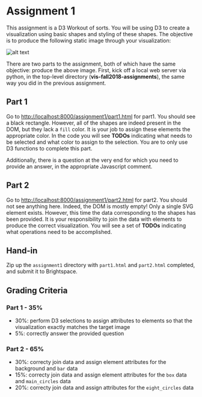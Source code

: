 # Assignment 1

This assignment is a D3 Workout of sorts. You will be using D3 to create a visualization using basic shapes and styling of these shapes. The objective is to produce the following static image through your visualization:

![alt text](https://github.com/matthewberger/vis-fall2018-assignments/blob/master/assignment1/decline.jpg "Target Visualization")

There are two parts to the assignment, both of which have the same objective: produce the above image. First, kick off a local web server via python, in the top-level directory (**vis-fall2018-assignments**), the same way you did in the previous assignment.

## Part 1

Go to [http://localhost:8000/assignment1/part1.html](http://localhost:8000/assignment1/part1.html) for part1. You should see a black rectangle. However, all of the shapes are indeed present in the DOM, but they lack a `fill` color. It is your job to assign these elements the appropriate color. In the code you will see **TODOs** indicating what needs to be selected and what color to assign to the selection. You are to only use D3 functions to complete this part.

Additionally, there is a question at the very end for which you need to provide an answer, in the appropriate Javascript comment.

## Part 2

Go to [http://localhost:8000/assignment1/part2.html](http://localhost:8000/assignment1/part2.html) for part2. You should not see anything here. Indeed, the DOM is mostly empty! Only a single SVG element exists. However, this time the data corresponding to the shapes has been provided. It is your responsibility to join the data with elements to produce the correct visualization. You will see a set of **TODOs** indicating what operations need to be accomplished.

## Hand-in

Zip up the `assignment1` directory with `part1.html` and `part2.html` completed, and submit it to Brightspace.

## Grading Criteria

### Part 1 - 35%

* 30%: perform D3 selections to assign attributes to elements so that the visualization exactly matches the target image
* 5%: correctly answer the provided question

### Part 2 - 65%

* 30%: correcty join data and assign element attributes for the background and `bar` data
* 15%: correcty join data and assign element attributes for the `box` data and `main_circles` data
* 20%: correcty join data and assign attributes for the `eight_circles` data
